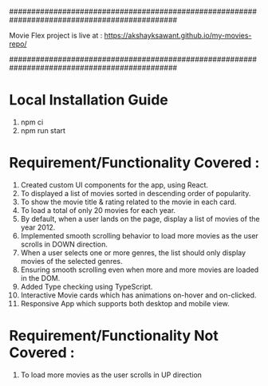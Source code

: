 ##############################################################################################

Movie Flex project is live at :
https://akshayksawant.github.io/my-movies-repo/

##############################################################################################

# Local Installation Guide

1. npm ci
2. npm run start

# Requirement/Functionality Covered :

1. Created custom UI components for the app, using React.
2. To displayed a list of movies sorted in descending order of popularity.
3. To show the movie title & rating related to the movie in each card.
4. To load a total of only 20 movies for each year.
5. By default, when a user lands on the page, display a list of movies of the year 2012.
6. Implemented smooth scrolling behavior to load more movies as the user scrolls in DOWN direction.
7. When a user selects one or more genres, the list should only display movies of the selected genres.
8. Ensuring smooth scrolling even when more and more movies are loaded in the DOM.
9. Added Type checking using TypeScript.
10. Interactive Movie cards which has animations on-hover and on-clicked.
11. Responsive App which supports both desktop and mobile view.

# Requirement/Functionality Not Covered :

1. To load more movies as the user scrolls in UP direction
